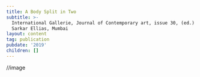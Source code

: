 ```yaml
---
title: A Body Split in Two
subtitle: >-
  International Gallerie, Journal of Contemporary art, issue 30, (ed.) Bina
  Sarkar Ellias, Mumbai
layout: content
tag: publication
pubdate: '2019'
children: []
---
```

//image
